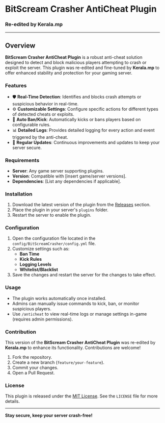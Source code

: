 
# BitScream Crasher AntiCheat Plugin

### Re-edited by **Kerala.mp**

---

## Overview

**BitScream Crasher AntiCheat Plugin** is a robust anti-cheat solution designed to detect and block malicious players attempting to crash or exploit the server. This plugin was re-edited and fine-tuned by **Kerala.mp** to offer enhanced stability and protection for your gaming server.

### Features

- 🛡️ **Real-Time Detection**: Identifies and blocks crash attempts or suspicious behavior in real-time.
- ⚙️ **Customizable Settings**: Configure specific actions for different types of detected cheats or exploits.
- 🚫 **Auto Ban/Kick**: Automatically kicks or bans players based on configurable rules.
- 📊 **Detailed Logs**: Provides detailed logging for every action and event triggered by the anti-cheat.
- 🔄 **Regular Updates**: Continuous improvements and updates to keep your server secure.

### Requirements

- **Server**: Any game server supporting plugins.
- **Version**: Compatible with [insert game/server versions].
- **Dependencies**: [List any dependencies if applicable].

### Installation

1. Download the latest version of the plugin from the [Releases](#) section.
2. Place the plugin in your server's `plugins` folder.
3. Restart the server to enable the plugin.

### Configuration

1. Open the configuration file located in the `config/BitScreamCrasher/config.yml` file.
2. Customize settings such as:
   - **Ban Time**
   - **Kick Rules**
   - **Logging Levels**
   - **Whitelist/Blacklist**
3. Save the changes and restart the server for the changes to take effect.

### Usage

- The plugin works automatically once installed.
- Admins can manually issue commands to kick, ban, or monitor suspicious players.
- Use `/anticheat` to view real-time logs or manage settings in-game (requires admin permissions).


### Contribution

This version of the **BitScream Crasher AntiCheat Plugin** was re-edited by **Kerala.mp** to enhance its functionality. Contributions are welcome!

1. Fork the repository.
2. Create a new branch (`feature/your-feature`).
3. Commit your changes.
4. Open a Pull Request.

### License

This plugin is released under the [MIT License](LICENSE). See the `LICENSE` file for more details.

---

**Stay secure, keep your server crash-free!**
